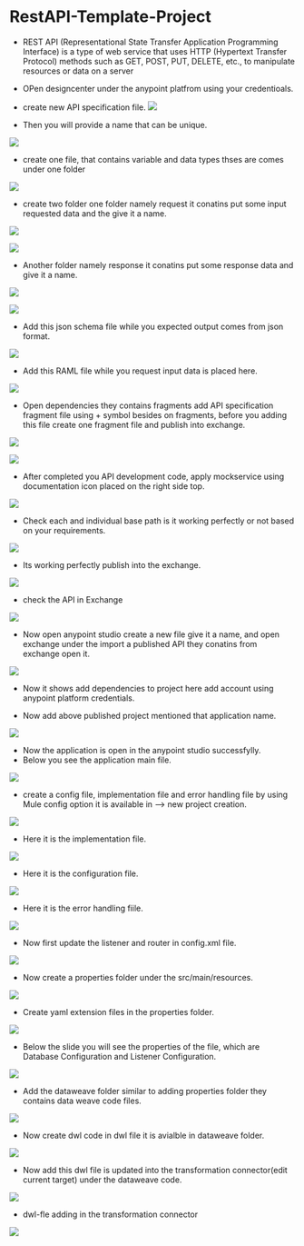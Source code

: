 # RestAPI-Template-Project
- REST API (Representational State Transfer Application Programming Interface) is a type of web service that uses HTTP (Hypertext Transfer Protocol) methods such as GET,   POST, PUT, DELETE, etc., to manipulate resources or data on a server
- OPen designcenter under the anypoint platfrom using your credentioals.
- create new API specification file.
![](https://github.com/manikrishna7265/RestAPI-Template-Project/blob/main/1.png)

- Then you will provide a name that can be unique. 

![](https://github.com/manikrishna7265/RestAPI-Template-Project/blob/main/2.png)

- create one file, that contains variable and data types thses are comes under one folder

![](https://github.com/manikrishna7265/RestAPI-Template-Project/blob/main/3-folder-creation.png)

- create two folder one folder namely request it conatins put some input requested data and the give it a name.

![](https://github.com/manikrishna7265/RestAPI-Template-Project/blob/main/request-folder.png)


![](https://github.com/manikrishna7265/RestAPI-Template-Project/blob/main/request-file.png)


- Another folder namely response it conatins put some response  data and give it a name.

![](https://github.com/manikrishna7265/RestAPI-Template-Project/blob/main/response-folder.png)


![](https://github.com/manikrishna7265/RestAPI-Template-Project/blob/main/response-file.png)

- Add this json schema file while you expected output comes from json format.

![](https://github.com/manikrishna7265/RestAPI-Template-Project/blob/main/json-schema-file.png)

- Add this RAML file while you request input data is placed here.

![](https://github.com/manikrishna7265/RestAPI-Template-Project/blob/main/raml-file-creation.png)

- Open dependencies they contains fragments add API specification fragment file using + symbol besides on fragments, before you adding this file create one fragment file and publish into exchange.

![](https://github.com/manikrishna7265/RestAPI-Template-Project/blob/main/add-common-traits.png)

![](https://github.com/manikrishna7265/RestAPI-Template-Project/blob/main/add-common-traits1.png)

- After completed you API development code, apply mockservice using documentation icon placed on the  right side top.

 ![](https://github.com/manikrishna7265/RestAPI-Template-Project/blob/main/open-doc-check-every-url-inmockservice.png)
 
- Check each and individual base path is it working perfectly or not based on your requirements.

 ![](https://github.com/manikrishna7265/RestAPI-Template-Project/blob/main/after-hitting-tryit-200%20ok.png)

- Its working perfectly publish into the exchange.

 ![](https://github.com/manikrishna7265/RestAPI-Template-Project/blob/main/publish-to-exchange.png)
 
 - check the API in Exchange 
 
  ![](https://github.com/manikrishna7265/RestAPI-Template-Project/blob/main/exchange-test.png)
 
- Now open anypoint studio create a new file give it a name, and open exchange under the import a published API they conatins from exchange open it.

![](https://github.com/manikrishna7265/RestAPI-Template-Project/blob/main/new-app-creation.png)

- Now it shows add dependencies to project here add account using anypoint platform credentials.

- Now add above published project mentioned that application name.

![](https://github.com/manikrishna7265/RestAPI-Template-Project/blob/main/get-template-from-anypoint%20platform.png)

- Now the application is open in the anypoint studio successfylly.
- Below you see the application main file.

![](https://github.com/manikrishna7265/RestAPI-Template-Project/blob/main/create-config-implementatio-error-files.png)

- create a config file, implementation file and error handling file by using Mule config option it is available in --> new project creation.

![](https://github.com/manikrishna7265/RestAPI-Template-Project/blob/main/using-muleconfig-file-create-config-error-implemenation.png)

- Here it is the implementation file.

![](https://github.com/manikrishna7265/RestAPI-Template-Project/blob/main/implementation-flow.png)

- Here it is the configuration file.

![](https://github.com/manikrishna7265/RestAPI-Template-Project/blob/main/global-config.png)

- Here it is the error handling fiile.

![](https://github.com/manikrishna7265/RestAPI-Template-Project/blob/main/error-handling-anypoint.png)

- Now first update the listener and router in config.xml file.

![](https://github.com/manikrishna7265/RestAPI-Template-Project/blob/main/listener-properties.png)

- Now create a properties folder under the src/main/resources.

![](https://github.com/manikrishna7265/RestAPI-Template-Project/blob/main/properties-file-anypoint-studio.png)

- Create yaml extension files in the properties folder.

![](https://github.com/manikrishna7265/RestAPI-Template-Project/blob/main/add-one-file-properties-with.yamlfile.png)

- Below the slide you will see the properties of the file, which are Database Configuration and Listener Configuration.

![](https://github.com/manikrishna7265/RestAPI-Template-Project/blob/main/properties-view.png)

- Add the dataweave folder similar to adding properties folder they contains data weave code files.

![](https://github.com/manikrishna7265/RestAPI-Template-Project/blob/main/dwl-file-add.png)

-  Now create dwl code in dwl file it is avialble in dataweave folder.

![](https://github.com/manikrishna7265/RestAPI-Template-Project/blob/main/dwl-file-view-in-anypoint%20studio.png)

- Now add this dwl file is updated into the transformation connector(edit current target) under the dataweave code.

![](https://github.com/manikrishna7265/RestAPI-Template-Project/blob/main/dwl-file-adding-through-transform-connctor.png)

- dwl-fle adding in the transformation connector

![](https://github.com/manikrishna7265/RestAPI-Template-Project/blob/main/local-file-adding.png)
